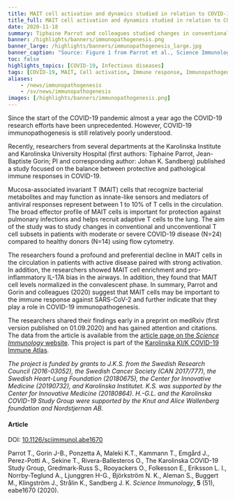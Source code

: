 ```yaml
---
title: MAIT cell activation and dynamics studied in relation to COVID-19 disease severity # short
title_full: MAIT cell activation and dynamics studied in relation to COVID-19 disease severity # long
date: 2020-11-18
summary: Tiphaine Parrot and colleagues studied changes in conventional and unconventional T cell subsets in patients with various disease severity using flow cytometry. The results were published along with the data.
banner: /highlights/banners/immunopathogenesis.png
banner_large: /highlights/banners/immunopathogenesis_large.jpg
banner_caption: "Source: Figure 1 from Parrot et al., Science Immunology, 2020"
toc: false
highlights_topics: [COVID-19, Infectious diseases]
tags: [COVID-19, MAIT, Cell activation, Immune response, Immunopathogenesis]
aliases:
    - /news/immunopathogenesis
    - /sv/news/immunopathogenesis
images: [/highlights/banners/immunopathogenesis.png]
---
```

Since the start of the COVID-19 pandemic almost a year ago the COVID-19 research efforts have been unprecedented. However, COVID-19 immunopathogenesis is still relatively poorly understood.

Recently, researchers from several departments at the Karolinska Institute and Karolinska University Hospital (first authors: Tiphaine Parrot, Jean-Baptiste Gorin; PI and corresponding author: Johan K. Sandberg) published a study focused on the balance between protective and pathological immune responses in COVID-19.

Mucosa-associated invariant T (MAIT) cells that recognize bacterial metabolites and may function as innate-like sensors and mediators of antiviral responses represent between 1 to 10% of T cells in the circulation. The broad effector profile of MAIT cells is important for protection against pulmonary infections and helps recruit adaptive T cells to the lung. The aim of the study was to study changes in conventional and unconventional T cell subsets in patients with moderate or severe COVID-19 disease (N=24) compared to healthy donors (N=14) using flow cytometry.

The researchers found a profound and preferential decline in MAIT cells in the circulation in patients with active disease paired with strong activation. In addition, the researchers showed MAIT cell enrichment and pro-inflammatory IL-17A bias in the airways. In addition, they found that MAIT cell levels normalized in the convalescent phase. In summary, Parrot and Gorin and colleagues (2020) suggest that MAIT cells may be important to the immune response against SARS-CoV-2 and further indicate that they play a role in COVID-19 immunopathogenesis.

The researchers shared their findings early in a preprint on medRxiv (first version published on 01.09.2020) and has gained attention and citations. The data from the article is available from the [article page on the *Science Immunology* website](https://immunology.sciencemag.org/content/suppl/2020/09/25/5.51.eabe1670.DC1). This project is part of the [Karolinska KI/K COVID-19 Immune Atlas](https://covid19cellatlas.com/#/).

*The project is funded by grants to J.K.S. from the Swedish Research Council (2016-03052), the Swedish Cancer Society (CAN 2017/777), the Swedish Heart-Lung Foundation (20180675), the Center for Innovative Medicine (20190732), and Karolinska Institutet. K.S. was supported by the Center for Innovative Medicine (20180864). H.-G.L. and the Karolinska COVID-19 Study Group were supported by the Knut and Alice Wallenberg foundation and Nordstjernan AB.*

#### Article

DOI: [10.1126/sciimmunol.abe1670](https://doi.org/10.1126/sciimmunol.abe1670)

Parrot T., Gorin J-B., Ponzetta A, Maleki K.T., Kammann T., Emgård J., Perez-Potti A., Sekine T., Rivera-Ballesteros O., The Karolinska COVID-19 Study Group, Gredmark-Russ S., Rooyackers O., Folkesson E., Eriksson L. I., Norrby-Teglund A., Ljunggren H-G., Björkström N. K., Aleman S., Buggert M., Klingström J., Strålin K., Sandberg J. K.  *Science Immunology*, **5** (51), eabe1670 (2020).
